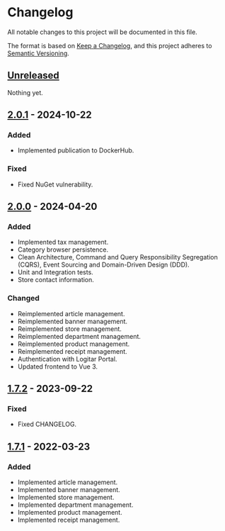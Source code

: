 # Changelog

All notable changes to this project will be documented in this file.

The format is based on [Keep a Changelog](https://keepachangelog.com/en/1.0.0/),
and this project adheres to [Semantic Versioning](https://semver.org/spec/v2.0.0.html).

## [Unreleased]

Nothing yet.

## [2.0.1] - 2024-10-22

### Added

- Implemented publication to DockerHub.

### Fixed

- Fixed NuGet vulnerability.

## [2.0.0] - 2024-04-20

### Added

- Implemented tax management.
- Category browser persistence.
- Clean Architecture, Command and Query Responsibility Segregation (CQRS), Event Sourcing and Domain-Driven Design (DDD).
- Unit and Integration tests.
- Store contact information.

### Changed

- Reimplemented article management.
- Reimplemented banner management.
- Reimplemented store management.
- Reimplemented department management.
- Reimplemented product management.
- Reimplemented receipt management.
- Authentication with Logitar Portal.
- Updated frontend to Vue 3.

## [1.7.2] - 2023-09-22

### Fixed

- Fixed CHANGELOG.

## [1.7.1] - 2022-03-23

### Added

- Implemented article management.
- Implemented banner management.
- Implemented store management.
- Implemented department management.
- Implemented product management.
- Implemented receipt management.

[unreleased]: https://github.com/Utar94/Faktur/compare/v2.0.1...HEAD
[2.0.1]: https://github.com/Utar94/Faktur/compare/v2.0.0...v2.0.1
[2.0.0]: https://github.com/Utar94/Faktur/compare/v1.7.2...v2.0.0
[1.7.2]: https://github.com/Utar94/Faktur/compare/v1.7.1...v1.7.2
[1.7.1]: https://github.com/Utar94/Faktur/releases/tag/v1.7.1
